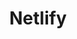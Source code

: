 ---
title: 'Netlify'
link: 'https://www.netlify.com/'
summary: 'Hosts this website and other personal frontend projects. Highly recommended'
tags: ['fll-stack', 'front-end']
---